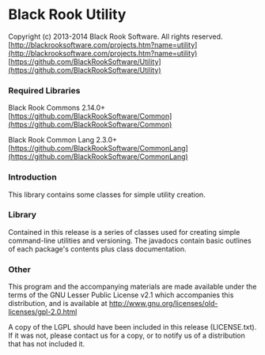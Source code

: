 # Black Rook Utility

Copyright (c) 2013-2014 Black Rook Software. All rights reserved.  
[http://blackrooksoftware.com/projects.htm?name=utility](http://blackrooksoftware.com/projects.htm?name=utility)  
[https://github.com/BlackRookSoftware/Utility](https://github.com/BlackRookSoftware/Utility)

### Required Libraries

Black Rook Commons 2.14.0+  
[https://github.com/BlackRookSoftware/Common](https://github.com/BlackRookSoftware/Common)

Black Rook Common Lang 2.3.0+  
[https://github.com/BlackRookSoftware/CommonLang](https://github.com/BlackRookSoftware/CommonLang)

### Introduction

This library contains some classes for simple utility creation.

### Library

Contained in this release is a series of classes used for creating simple
command-line utilities and versioning. The javadocs contain basic outlines 
of each package's contents plus class documentation.

### Other

This program and the accompanying materials
are made available under the terms of the GNU Lesser Public License v2.1
which accompanies this distribution, and is available at
http://www.gnu.org/licenses/old-licenses/gpl-2.0.html

A copy of the LGPL should have been included in this release 
(LICENSE.txt). If it was not, please contact us for a copy, or to 
notify us of a distribution that has not included it. 

